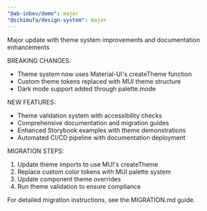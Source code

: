 ```yaml
---
"@ab-inbev/demo": major
"@schimufa/design-system": major
---
```


Major update with theme system improvements and documentation enhancements

BREAKING CHANGES:
- Theme system now uses Material-UI's createTheme function
- Custom theme tokens replaced with MUI theme structure
- Dark mode support added through palette.mode

NEW FEATURES:
- Theme validation system with accessibility checks
- Comprehensive documentation and migration guides
- Enhanced Storybook examples with theme demonstrations
- Automated CI/CD pipeline with documentation deployment

MIGRATION STEPS:
1. Update theme imports to use MUI's createTheme
2. Replace custom color tokens with MUI palette system
3. Update component theme overrides
4. Run theme validation to ensure compliance

For detailed migration instructions, see the MIGRATION.md guide.
